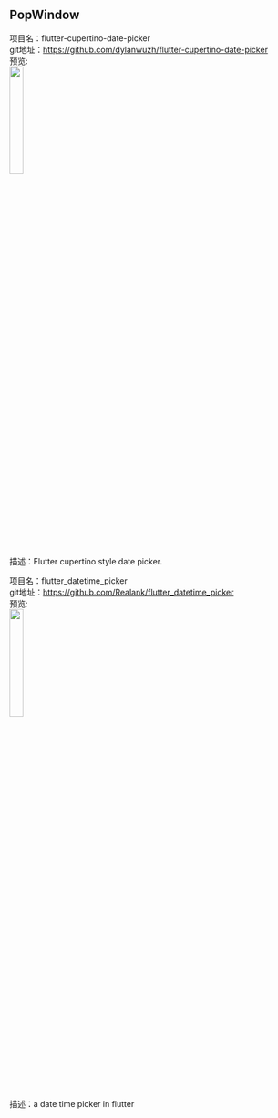 ## PopWindow


项目名：flutter-cupertino-date-picker<br>
git地址：https://github.com/dylanwuzh/flutter-cupertino-date-picker<br>
预览:<br>
<img src="https://github.com/wuzhendev/assets/raw/master/flutter-datepicker/flutter_date_picker_14.jpg?raw=true" width="22%"/><br>
描述：Flutter cupertino style date picker.<br>


项目名：flutter_datetime_picker<br>
git地址：https://github.com/Realank/flutter_datetime_picker<br>
预览:<br>
<img src="https://github.com/Realank/flutter_datetime_picker/raw/master/screen_datetime_chinese.png" width="22%"/><br>
描述：a date time picker in flutter<br>
